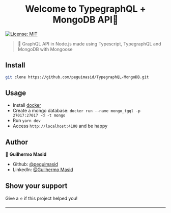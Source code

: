 <h1 align="center">Welcome to TypegraphQL + MongoDB API👋</h1>
<p>
  <a href="#" target="_blank">
    <img alt="License: MIT" src="https://img.shields.io/badge/License-MIT-yellow.svg" />
  </a>
</p>

> 🥭 GraphQL API in Node.js made using Typescript, TypegraphQL and MongoDB with Mongoose

## Install

```sh
git clone https://github.com/peguimasid/TypegraphQL-MongoDB.git
```

## Usage

 - Install [docker](https://docs.docker.com/get-docker/)
 - Create a mongo database: `docker run --name mongo_tgql -p 27017:27017 -d -t mongo`
 - Run `yarn dev`
 - Access `http://localhost:4100` and be happy

## Author

👤 **Guilhermo Masid**

* Github: [@peguimasid](https://github.com/peguimasid)
* LinkedIn: [@Guilhermo Masid](https://www.linkedin.com/in/guilhermo-masid-494677b8/)

## Show your support

Give a ⭐️ if this project helped you!

***